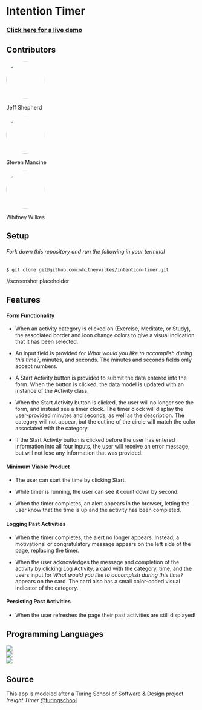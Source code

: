 # **Intention Timer**


### [Click here for a live demo](https://whitneywilkes.github.io/intention-timer)

## Contributors
<span>
<a href="https://github.com/JeffShepherd">
  <img style="height:100px; width:100px; border-radius: 50%;" src="https://avatars3.githubusercontent.com/u/66529559?s=460&u=674630fc15eba51ebd9cc73236c10a146516ba40&v=4" />
</a> <br><p>Jeff Shepherd</p> </span>
<span>
<a href="https://github.com/itsnameissteven">
  <img style="height:100px; width:100px; border-radius: 50%;" src="https://avatars2.githubusercontent.com/u/72312636?s=460&u=fa68783de9d231f3f2219e2554d597e182fd556c&v=4" />
</a> <br><p>Steven Mancine</p> </span>
<span>
<a href="https://github.com/whitneywilkes">
  <img style="height:100px; width:100px; border-radius: 50%;" src="https://avatars2.githubusercontent.com/u/65980084?s=460&u=274d02b71b63d07f6f0e317660d8dba1e5ffe535&v=4" />
</a><br><p>Whitney Wilkes</p> </span>

## Setup

###### *Fork down this repository and run the following in your terminal*
```
$ git clone git@github.com:whitneywilkes/intention-timer.git
```



//screenshot placeholder







## Features

#### Form Functionality
  - When an activity category is clicked on (Exercise, Meditate, or Study), the associated border and icon change colors to give a visual indication that it has been selected.

  - An input field is provided for *What would you like to accomplish during this time?*, minutes, and seconds. The minutes and seconds fields only accept numbers.

  - A Start Activity button is provided to submit the data entered into the form. When the button is clicked, the data model is updated with an instance of the Activity class.

  - When the Start Activity button is clicked, the user will no longer see the form, and instead see a timer clock. The timer clock will display the user-provided minutes and seconds, as well as the description. The category will not appear, but the outline of the circle will match the color associated with the category.

  - If the Start Activity button is clicked before the user has entered information into all four inputs, the user will receive an error message, but will not lose any information that was provided.

#### Minimum Viable Product
  - The user can start the time by clicking Start.

  - While timer is running, the user can see it count down by second.

  - When the timer completes, an alert appears in the browser, letting the user know that the time is up and the activity has been completed.

#### Logging Past Activities
  - When the timer completes, the alert no longer appears. Instead, a motivational or congratulatory message appears on the left side of the page, replacing the timer.

  - When the user acknowledges the message and completion of the activity by clicking Log Activity, a card with the category, time, and the users input for *What would you like to accomplish during this time?* appears on the card. The card also has a small color-coded visual indicator of the category.

#### Persisting Past Activities
  - When the user refreshes the page their past activities are still displayed!


## Programming Languages
 <img src="https://img.shields.io/badge/javascript%20-%23323330.svg?&style=for-the-badge&logo=javascript&logoColor=%23F7DF1E"/><br>
 <img src="https://img.shields.io/badge/css3%20-%231572B6.svg?&style=for-the-badge&logo=css3&logoColor=white"/><br>
 <img src="https://img.shields.io/badge/html5%20-%23E34F26.svg?&style=for-the-badge&logo=html5&logoColor=white"/>

 ## Source
 This app is modeled after a Turing School of Software & Design project *Insight Timer*
  [@turingschool](https://github.com/turingschool)
